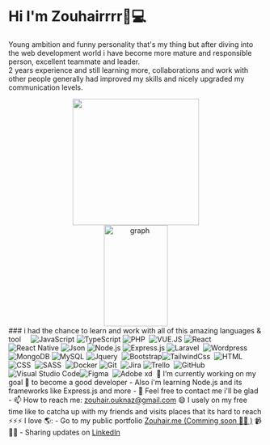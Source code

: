 
# Hi I'm Zouhairrrr👋💻   
Young ambition and funny personality that's my thing but after diving into the web development world i have become more mature and responsible person, excellent teammate and leader.  
2 years experience and still learning more, collaborations and work with other people generally had improved my skills and nicely upgraded my communication levels. <div align="center">   <a>  <img src="https://github-readme-stats.vercel.app/api/top-langs/?username=zouhairrrr&langs_count=5&theme=tokyonight" height=250 />  </a>  <br>  <a>  <img src="https://activity-graph.herokuapp.com/graph?username=zouhairrrr&theme=rogue" width=50% height=200 alt="graph"/>  </a>  </div>  ### i had the chance to learn and work with all of this amazing languages & tool &nbsp;  &nbsp; ![JavaScript](https://img.shields.io/badge/-JavaScript-05122A?style=flat&logo=javascript&logoColor=white)&nbsp;![TypeScript](https://img.shields.io/badge/TypeScript-007ACC?style=for-the-badge&logo=typescript&logoColor=white)&nbsp;![PHP](https://img.shields.io/badge/PHP-777BB4?style=for-the-badge&logo=php&logoColor=white)&nbsp; ![VUE.JS](https://img.shields.io/badge/Vue.js-35495E?style=for-the-badge&logo=vuedotjs&logoColor=4FC08D)&nbsp;![React](https://img.shields.io/badge/-React-05122A?style=flat&logo=react)&nbsp;![React Native](https://img.shields.io/badge/-Reactnative-05122A?style=flat&logo=react)&nbsp;![Json](https://img.shields.io/badge/-Json-05122A?style=flat&logo=json)&nbsp;![Node.js](https://img.shields.io/badge/-Node.js-05122A?style=flat&logo=node.js)&nbsp;![Express.js](https://img.shields.io/badge/Express.js-000000?style=for-the-badge&logo=express&logoColor=white)&nbsp;![Laravel](https://img.shields.io/badge/Laravel-FF2D20?style=for-the-badge&logo=laravel&logoColor=white)&nbsp; ![Wordpress](https://img.shields.io/badge/Wordpress-21759B?style=for-the-badge&logo=wordpress&logoColor=white)&nbsp;![MongoDB](https://img.shields.io/badge/MongoDB-4EA94B?style=for-the-badge&logo=mongodb&logoColor=white)&nbsp;![MySQL](https://img.shields.io/badge/MySQL-00000F?style=for-the-badge&logo=mysql&logoColor=white)&nbsp;![Jquery]( https://img.shields.io/badge/jQuery-0769AD?style=for-the-badge&logo=jquery&logoColor=white)&nbsp; ![Bootstrap](https://img.shields.io/badge/-Bootstrap-05122A?style=flat&logo=bootstrap&logoColor=563D7C)![TailwindCss](https://img.shields.io/badge/Tailwind_CSS-38B2AC?style=for-the-badge&logo=tailwind-css&logoColor=white)&nbsp; ![HTML]( https://img.shields.io/badge/HTML5-E34F26?style=for-the-badge&logo=html5&logoColor=white)&nbsp; ![CSS](https://img.shields.io/badge/CSS3-1572B6?style=for-the-badge&logo=css3&logoColor=white)&nbsp; ![SASS]( https://img.shields.io/badge/Sass-CC6699?style=for-the-badge&logo=sass&logoColor=white)&nbsp; ![Docker](https://img.shields.io/badge/Docker-2CA5E0?style=for-the-badge&logo=docker&logoColor=white)&nbsp;![Git](https://img.shields.io/badge/-Git-05122A?style=flat&logo=git)&nbsp; ![Jira](https://img.shields.io/badge/-Jira-05122A?style=flat&logo=jira)&nbsp;![Trello](https://img.shields.io/badge/-Trello-05122A?style=flat&logo=trello)&nbsp; ![GitHub](https://img.shields.io/badge/-GitHub-05122A?style=flat&logo=github)&nbsp;![Visual Studio Code](https://img.shields.io/badge/-Visual%20Studio%20Code-05122A?style=flat&logo=visual-studio-code&logoColor=007ACC)![Figma](https://img.shields.io/badge/Figma-F24E1E?style=for-the-badge&logo=figma&logoColor=white)&nbsp; ![Adobe xd](https://img.shields.io/badge/Adobe%20XD-470137?style=for-the-badge&logo=Adobe%20XD&logoColor=#FF61F6)&nbsp; 
🔭 I’m currently working on my goal 🎯 to become a good developer - Also i'm learning Node.js and its frameworks like Express.js and more - 💬 Feel free to contact me i'll be glad  - 📫 How to reach me: zouhair.ouknaz@gmail.com  😄  I usely on my free time like to catcha up with my friends and visits places that its hard to reach ⚡⚡⚡ I love 🌎:  - Go to my public portfolio <a href="/">Zouhair.me (Comming soon  🌱🌱 )</a> 📹 ✍🏾 - Sharing updates on <a href="https://www.linkedin.com/in/ouknaz-zouhair/">LinkedIn</a> 
